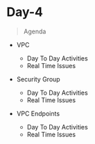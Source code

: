 # Day-4
> Agenda

- VPC
    - Day To Day Activities
    - Real Time Issues

- Security Group
    - Day To Day Activities
    - Real Time Issues

- VPC Endpoints
    - Day To Day Activities
    - Real Time Issues